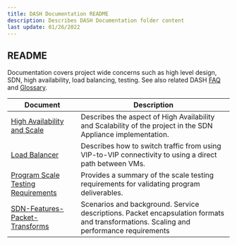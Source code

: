 ```yaml
---
title: DASH Documentation README
description: Describes DASH Documentation folder content
last update: 01/26/2022
---
```


## README 

Documentation covers project wide concerns such as high level design, SDN, high availability, load balancing, testing. See also related DASH [FAQ](https://github.com/Azure/DASH/wiki/FAQ) and [Glossary](https://github.com/Azure/DASH/wiki/Glossary). 


| Document | Description |
|----------|-------------|
| [High Availability and Scale](high-availability-and-scale.md) | Describes the aspect of High Availability and Scalability of the project in the SDN Appliance implementation. |
| [Load Balancer](load-balancer-v3.md) | Describes how to switch traffic from using VIP-to-VIP connectivity to using a direct path between VMs. |
| [Program Scale Testing Requirements](program-scale-testing-requirements-draft.md) | Provides a summary of the scale testing requirements for validating program deliverables. |
| [SDN-Features-Packet-Transforms](sdn-features-packet-transforms.md) | Scenarios and background. Service descriptions. Packet encapsulation formats and transformations. Scaling and performance requirements |